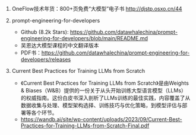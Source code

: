 1. OneFlow技术年货：800+页免费“大模型”电子书
    http://djstp.osxo.cn/44

2. prompt-engineering-for-developers
    - Github (8.2k Stars): https://github.com/datawhalechina/prompt-engineering-for-developers/blob/main/README.md
    - 吴恩达大模型课程的中文翻译版本
    - PDF书：https://github.com/datawhalechina/prompt-engineering-for-developers/releases

3. Current Best Practices for Training LLMs from Scratch
    - 《Current Best Practices for Training LLMs from Scratch》是由Weights & Biases（W&B）提供的一份关于从头开始训练大型语言模型（LLMs）的权威指南。这份白皮书深入剖析了LLMs训练的最佳实践，内容覆盖了从数据收集与处理、模型架构选择、训练技巧与优化策略，到模型评估与部署等各个环节。
    - https://wandb.ai/site/wp-content/uploads/2023/09/Current-Best-Practices-for-Training-LLMs-from-Scratch-Final.pdf